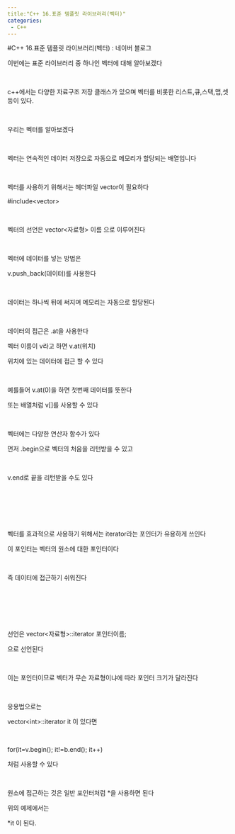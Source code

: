 ```yaml
---
title:"C++ 16.표준 템플릿 라이브러리(벡터)"
categories:
 - C++
---
```

#C++ 16.표준 템플릿 라이브러리(벡터) : 네이버 블로그
<div class="wrap_rabbit pcol2 _param(1) _postViewArea221730431563" id="post-view221730431563">
<!-- Rabbit HTML --><div class="se-viewer se-theme-default" lang="ko-KR">
<!-- SE_DOC_HEADER_END -->
<div class="se-main-container">
<div class="se-component se-text se-l-default" id="SE-040bd905-65ce-4106-a995-7eee6eed33ac">
<div class="se-component-content">
<div class="se-section se-section-text se-l-default">
<div class="se-module se-module-text"><!-- SE-TEXT { --><p class="se-text-paragraph se-text-paragraph-align-" id="SE-5ca255f7-01e2-4d75-bb99-d484317bbb38" style=""><span class="se-fs- se-ff-" id="SE-9250389f-e7db-4a19-936b-a5156e4359d7" style="">이번에는 표준  라이브러리 중 하나인 벡터에 대해 알아보겠다</span></p><!-- } SE-TEXT --><!-- SE-TEXT { --><p class="se-text-paragraph se-text-paragraph-align-" id="SE-aceb5db8-edaf-40e8-894d-e1629ee5304a" style=""><span class="se-fs- se-ff-" id="SE-ba2228f5-b425-4c4d-aabf-38c2a8007d93" style="">​</span></p><!-- } SE-TEXT --><!-- SE-TEXT { --><p class="se-text-paragraph se-text-paragraph-align-" id="SE-9bf3b41c-4b49-4fc0-9d6d-f0d8f1a9face" style=""><span class="se-fs- se-ff-" id="SE-768ad08c-219f-42e2-9074-3b3262fbb9e7" style="">c++에서는 다양한 자료구조 저장 클래스가 있으며 벡터를 비롯한 리스트,큐,스택,맵,셋 등이 있다.</span></p><!-- } SE-TEXT --><!-- SE-TEXT { --><p class="se-text-paragraph se-text-paragraph-align-" id="SE-98ee3832-d92a-4c34-8a9b-d964e22af9b2" style=""><span class="se-fs- se-ff-" id="SE-f3f11d41-5239-4f1a-a15a-5dc3c1bb51da" style="">​</span></p><!-- } SE-TEXT --><!-- SE-TEXT { --><p class="se-text-paragraph se-text-paragraph-align-" id="SE-0c24c069-767e-4858-9485-698e169337b3" style=""><span class="se-fs- se-ff-" id="SE-8e69fa9f-7ea6-4075-bad7-0278c21d7fa8" style="">우리는 벡터를 알아보겠다</span></p><!-- } SE-TEXT --><!-- SE-TEXT { --><p class="se-text-paragraph se-text-paragraph-align-" id="SE-a0b7efd6-97a3-4ae2-a552-5f58ed8d184c" style=""><span class="se-fs- se-ff-" id="SE-24110a63-36d4-4b35-9224-28f103cd9f3c" style="">​</span></p><!-- } SE-TEXT --><!-- SE-TEXT { --><p class="se-text-paragraph se-text-paragraph-align-" id="SE-4a9cb79e-459f-484f-b13d-d6ea74b39bfa" style=""><span class="se-fs- se-ff-" id="SE-87c6d574-067a-44c4-b800-cc0512a97fc7" style="">벡터는 연속적인 데이터 저장으로 자동으로 메모리가 할당되는 배열입니다</span></p><!-- } SE-TEXT --><!-- SE-TEXT { --><p class="se-text-paragraph se-text-paragraph-align-" id="SE-0e0dff19-feb2-4cb1-84cf-7c9168f3220e" style=""><span class="se-fs- se-ff-" id="SE-d4fa1ff6-cf21-4505-b30d-8922aa4350b0" style="">​</span></p><!-- } SE-TEXT --><!-- SE-TEXT { --><p class="se-text-paragraph se-text-paragraph-align-" id="SE-04ea2521-115b-4259-b69a-5086a96edfe6" style=""><span class="se-fs- se-ff-" id="SE-18f2b986-be25-4ea2-a3f3-f77d8cf0be9b" style="">벡터를 사용하기 위해서는  헤더파일 vector이 필요하다</span></p><!-- } SE-TEXT --><!-- SE-TEXT { --><p class="se-text-paragraph se-text-paragraph-align-" id="SE-20c353aa-a7af-4dda-a6b3-772fc6564683" style=""><span class="se-fs- se-ff-" id="SE-3d15d8f7-7db1-4ed8-bf3c-c4e904cd792a" style=""><span class="__se-hash-tag">#include</span>&lt;vector&gt;</span></p><!-- } SE-TEXT --><!-- SE-TEXT { --><p class="se-text-paragraph se-text-paragraph-align-" id="SE-21101005-b89f-4a6c-a38c-e95308dc1f9c" style=""><span class="se-fs- se-ff-" id="SE-0a3e5b3f-05e9-4c61-948b-ef219cdc99df" style="">​</span></p><!-- } SE-TEXT --><!-- SE-TEXT { --><p class="se-text-paragraph se-text-paragraph-align-" id="SE-072760b0-9e4e-46df-8dfa-583fbff381db" style=""><span class="se-fs- se-ff-" id="SE-ed7f1f6e-c475-4d4a-b1b3-76c873961df0" style="">벡터의 선언은 vector&lt;자료형&gt; 이름 으로 이루어진다</span></p><!-- } SE-TEXT --><!-- SE-TEXT { --><p class="se-text-paragraph se-text-paragraph-align-" id="SE-c3842c28-d2d1-4531-b11e-45591e7e9e1a" style=""><span class="se-fs- se-ff-" id="SE-4504c499-61fd-46c0-a771-7b99d45120af" style="">​</span></p><!-- } SE-TEXT --><!-- SE-TEXT { --><p class="se-text-paragraph se-text-paragraph-align-" id="SE-c3337139-8022-411a-a885-fe8dc781d982" style=""><span class="se-fs- se-ff-" id="SE-a319855e-3a04-434d-a1ce-9cee41b7086c" style="">벡터에 데이터를 넣는 방법은</span></p><!-- } SE-TEXT --><!-- SE-TEXT { --><p class="se-text-paragraph se-text-paragraph-align-" id="SE-a28fdac3-dd6f-4c78-b886-d70614c5031a" style=""><span class="se-fs- se-ff-" id="SE-3222ede5-9c89-4c75-b45c-a015ec14e521" style="">v.push_back(데이터)를 사용한다</span></p><!-- } SE-TEXT --><!-- SE-TEXT { --><p class="se-text-paragraph se-text-paragraph-align-" id="SE-e8104435-c2fb-4b81-86b4-ad4d154ca129" style=""><span class="se-fs- se-ff-" id="SE-97059415-72f2-47e7-b2bf-56ce8233b4cf" style="">​</span></p><!-- } SE-TEXT --><!-- SE-TEXT { --><p class="se-text-paragraph se-text-paragraph-align-" id="SE-f970b3b7-4c71-45ae-ad44-85a38f11dd12" style=""><span class="se-fs- se-ff-" id="SE-d6111654-a07f-413c-9d38-6a794c489584" style="">데이터는 하나씩 뒤에 써지며 메모리는 자동으로 할당된다</span></p><!-- } SE-TEXT --><!-- SE-TEXT { --><p class="se-text-paragraph se-text-paragraph-align-" id="SE-fe85e800-2513-410c-b805-5b63ecd551c3" style=""><span class="se-fs- se-ff-" id="SE-5e12fd9d-3992-4ff9-8e9f-cf646dccd2ca" style="">​</span></p><!-- } SE-TEXT --><!-- SE-TEXT { --><p class="se-text-paragraph se-text-paragraph-align-" id="SE-9fd9dde7-7f65-444e-b665-7c58aa768fb3" style=""><span class="se-fs- se-ff-" id="SE-02f54d01-2d15-4763-ab3d-1b248a30805a" style="">데이터의 접근은 .at을 사용한다</span></p><!-- } SE-TEXT --><!-- SE-TEXT { --><p class="se-text-paragraph se-text-paragraph-align-" id="SE-992cfd22-dbc7-489e-a7b2-6ded266987ad" style=""><span class="se-fs- se-ff-" id="SE-41895f9a-9e5e-403b-8a18-f5d6bdad53f2" style="">벡터 이름이 v라고 하면 v.at(위치) </span></p><!-- } SE-TEXT --><!-- SE-TEXT { --><p class="se-text-paragraph se-text-paragraph-align-" id="SE-3bfe4526-efd1-4b41-ae9e-421c871bc288" style=""><span class="se-fs- se-ff-" id="SE-8a81add4-9496-4dbf-92a5-f1297900bfc2" style="">위치에 있는 데이터에 접근 할 수 있다</span></p><!-- } SE-TEXT --><!-- SE-TEXT { --><p class="se-text-paragraph se-text-paragraph-align-" id="SE-a240cb3a-026c-409b-b0ba-3add98158b37" style=""><span class="se-fs- se-ff-" id="SE-64c81cdb-8117-4afb-98f2-2884b0c6270b" style="">​</span></p><!-- } SE-TEXT --><!-- SE-TEXT { --><p class="se-text-paragraph se-text-paragraph-align-" id="SE-cbab047a-bcf4-48bb-a398-0288ed96782e" style=""><span class="se-fs- se-ff-" id="SE-31212988-da1d-4220-9a6c-3700df24dc84" style="">예를들어 v.at(0)을 하면 첫번째 데이터를 뜻한다</span></p><!-- } SE-TEXT --><!-- SE-TEXT { --><p class="se-text-paragraph se-text-paragraph-align-" id="SE-a604df42-4278-43e4-8f18-2df8125f89f0" style=""><span class="se-fs- se-ff-" id="SE-60ab86f8-a69f-4641-b220-667c3c6ccdc8" style="">또는 배열처럼 v[]를 사용할 수 있다</span></p><!-- } SE-TEXT --><!-- SE-TEXT { --><p class="se-text-paragraph se-text-paragraph-align-" id="SE-46e969f1-35bb-4081-90b2-c9550f68b0dc" style=""><span class="se-fs- se-ff-" id="SE-05981589-5045-444f-882e-d412f315f00f" style="">​</span></p><!-- } SE-TEXT --><!-- SE-TEXT { --><p class="se-text-paragraph se-text-paragraph-align-" id="SE-06d83067-e9cb-45a9-8bcd-39b34b70b68e" style=""><span class="se-fs- se-ff-" id="SE-ffdd4d19-b86e-44a7-b16f-c94d8765bf25" style="">벡터에는 다양한 연산자 함수가 있다</span></p><!-- } SE-TEXT --><!-- SE-TEXT { --><p class="se-text-paragraph se-text-paragraph-align-" id="SE-f15127cb-b351-47e7-9bd2-9d4d6ab5635f" style=""><span class="se-fs- se-ff-" id="SE-0d51705d-df9f-49e7-b218-b0c85cfe65eb" style="">먼저 .begin으로 벡터의 처음을 리턴받을 수 있고</span></p><!-- } SE-TEXT --><!-- SE-TEXT { --><p class="se-text-paragraph se-text-paragraph-align-" id="SE-b316d081-20ac-44ed-b176-7454d199d851" style=""><span class="se-fs- se-ff-" id="SE-aa1f8ef7-ee02-464a-921c-520e98d3675e" style="">​</span></p><!-- } SE-TEXT --><!-- SE-TEXT { --><p class="se-text-paragraph se-text-paragraph-align-" id="SE-24ca38c3-eab4-4610-8673-216335a56dec" style=""><span class="se-fs- se-ff-" id="SE-0270d5a2-2b62-4c52-ae66-938f78b17cb1" style="">v.end로 끝을 리턴받을 수도 있다</span></p><!-- } SE-TEXT --><!-- SE-TEXT { --><p class="se-text-paragraph se-text-paragraph-align-" id="SE-a82faac1-4670-41d4-9850-8589eaba03b7" style=""><span class="se-fs- se-ff-" id="SE-8535b4d1-a758-42b7-ba51-60a6ce9e9a7b" style="">​</span></p><!-- } SE-TEXT --><!-- SE-TEXT { --><p class="se-text-paragraph se-text-paragraph-align-" id="SE-99a4916f-0957-4442-9078-8a1e58ad90af" style=""><span class="se-fs- se-ff-" id="SE-bd58e5f8-43cb-43d0-9e91-6b896e2ba0e0" style="">​</span></p><!-- } SE-TEXT --><!-- SE-TEXT { --><p class="se-text-paragraph se-text-paragraph-align-" id="SE-696a5379-9597-486c-93be-29388dc74f31" style=""><span class="se-fs- se-ff-" id="SE-0ad0166a-8366-461a-b7f3-79f9c3ff3b57" style="">​</span></p><!-- } SE-TEXT --><!-- SE-TEXT { --><p class="se-text-paragraph se-text-paragraph-align-" id="SE-f9faa8fd-a257-4486-9d0a-0a88c790a5d3" style=""><span class="se-fs- se-ff-" id="SE-e9346e3a-55f6-4b93-8f4b-05aaa960ff68" style="">벡터를 효과적으로 사용하기 위해서는 iterator라는 포인터가 유용하게 쓰인다</span></p><!-- } SE-TEXT --><!-- SE-TEXT { --><p class="se-text-paragraph se-text-paragraph-align-" id="SE-5b69a291-6ddd-49a8-9f0e-14e64a7a7659" style=""><span class="se-fs- se-ff-" id="SE-a8a222dd-07ee-42b4-b917-5b05aad00cac" style="">이 포인터는 벡터의 원소에 대한 포인터이다</span></p><!-- } SE-TEXT --><!-- SE-TEXT { --><p class="se-text-paragraph se-text-paragraph-align-" id="SE-b73b92da-9a21-4ae0-9ee4-ebc345a0b2a7" style=""><span class="se-fs- se-ff-" id="SE-b1ec823c-8c10-4950-9496-bd3c08c7b766" style="">​</span></p><!-- } SE-TEXT --><!-- SE-TEXT { --><p class="se-text-paragraph se-text-paragraph-align-" id="SE-aa61ed8e-de62-4751-bff7-2e45187f2557" style=""><span class="se-fs- se-ff-" id="SE-d1cc93f2-e32f-4b19-8109-1a734949bbe8" style="">즉 데이터에 접근하기 쉬워진다</span></p><!-- } SE-TEXT --><!-- SE-TEXT { --><p class="se-text-paragraph se-text-paragraph-align-" id="SE-13f05aa4-aed4-47f5-9509-4258a29c6d27" style=""><span class="se-fs- se-ff-" id="SE-fda4487a-dd17-44fc-a8f5-5e9f67ae6717" style="">​</span></p><!-- } SE-TEXT --><!-- SE-TEXT { --><p class="se-text-paragraph se-text-paragraph-align-" id="SE-8ed60019-e74b-4932-8127-c46ef36e8195" style=""><span class="se-fs- se-ff-" id="SE-c9f1cc2f-497c-4151-8a6c-20fa91b3f204" style="">​</span></p><!-- } SE-TEXT --><!-- SE-TEXT { --><p class="se-text-paragraph se-text-paragraph-align-" id="SE-103916a8-d2fa-4388-958e-7f8a22819b72" style=""><span class="se-fs- se-ff-" id="SE-773c8264-5d71-4d8b-88f9-8364d0f35a74" style="">​</span></p><!-- } SE-TEXT --><!-- SE-TEXT { --><p class="se-text-paragraph se-text-paragraph-align-" id="SE-6fbf941d-6a3d-4788-942c-d29e2dc81a26" style=""><span class="se-fs- se-ff-" id="SE-0ff637b9-c729-4eaf-a1d0-b359c4b8d99a" style="">선언은 vector&lt;자료형&gt;::iterator 포인터이름;</span></p><!-- } SE-TEXT --><!-- SE-TEXT { --><p class="se-text-paragraph se-text-paragraph-align-" id="SE-2d5d005d-9edf-4480-8ac9-477fcfc7610b" style=""><span class="se-fs- se-ff-" id="SE-ab810e47-730a-48ff-839a-93b5f7f8a2a9" style="">으로 선언된다</span></p><!-- } SE-TEXT --><!-- SE-TEXT { --><p class="se-text-paragraph se-text-paragraph-align-" id="SE-780e06cd-3d01-44e0-8088-7be27416ae4e" style=""><span class="se-fs- se-ff-" id="SE-3c8c7187-c778-46df-b7c0-1d5c59649df0" style="">​</span></p><!-- } SE-TEXT --><!-- SE-TEXT { --><p class="se-text-paragraph se-text-paragraph-align-" id="SE-97e1fddb-fa90-4c53-ad12-a19fa97949b6" style=""><span class="se-fs- se-ff-" id="SE-09e6ffa6-8804-4fce-b90c-2693fd723edd" style="">이는 포인터이므로 벡터가 무슨 자료형이냐에 따라 포인터 크기가 달라진다</span></p><!-- } SE-TEXT --><!-- SE-TEXT { --><p class="se-text-paragraph se-text-paragraph-align-" id="SE-00d0514e-033e-4892-aa17-40d6310b91d2" style=""><span class="se-fs- se-ff-" id="SE-581c2734-a12e-4170-ba17-7a853ddcba23" style="">​</span></p><!-- } SE-TEXT --><!-- SE-TEXT { --><p class="se-text-paragraph se-text-paragraph-align-" id="SE-585b64d0-a8c6-4c3c-b001-0552849c9736" style=""><span class="se-fs- se-ff-" id="SE-f2a8274b-bc70-442f-8368-c2336bde543f" style="">응용법으로는 </span></p><!-- } SE-TEXT --><!-- SE-TEXT { --><p class="se-text-paragraph se-text-paragraph-align-" id="SE-34d25e95-a8c1-4610-ac0f-3be1545cd2b4" style=""><span class="se-fs- se-ff-" id="SE-cd4ab763-dd2e-4702-b51a-89d0cf9aba3f" style=""> vector&lt;int&gt;::iterator it 이 있다면</span></p><!-- } SE-TEXT --><!-- SE-TEXT { --><p class="se-text-paragraph se-text-paragraph-align-" id="SE-85f6b1bc-2785-4e69-b188-38b401dae3e6" style=""><span class="se-fs- se-ff-" id="SE-7f9af3ff-4a8c-4186-ad6c-648030f305c4" style="">​</span></p><!-- } SE-TEXT --><!-- SE-TEXT { --><p class="se-text-paragraph se-text-paragraph-align-" id="SE-187960fb-6f6e-43b5-9280-89d92161b2b2" style=""><span class="se-fs- se-ff-" id="SE-aa8d49d5-35f1-4cbd-ac3f-33faf56289a2" style="">for(it=v.begin(); it!=b.end(); it++)</span></p><!-- } SE-TEXT --><!-- SE-TEXT { --><p class="se-text-paragraph se-text-paragraph-align-" id="SE-0ab2dd89-eedb-46ad-9bb7-a0b0707ce57c" style=""><span class="se-fs- se-ff-" id="SE-372eb157-0692-4e0a-9164-d1553cc1aeab" style="">처럼 사용할 수 있다</span></p><!-- } SE-TEXT --><!-- SE-TEXT { --><p class="se-text-paragraph se-text-paragraph-align-" id="SE-5bcd67a8-517a-4857-9d79-f2cf43271f2d" style=""><span class="se-fs- se-ff-" id="SE-f923f5d0-9098-467e-beee-5f4963fc16cf" style="">​</span></p><!-- } SE-TEXT --><!-- SE-TEXT { --><p class="se-text-paragraph se-text-paragraph-align-" id="SE-4d1a3793-de7b-4da8-858e-f99e6ebc6168" style=""><span class="se-fs- se-ff-" id="SE-e8bbfb17-cc16-4ec3-babb-9d3d51a510c7" style="">원소에 접근하는 것은 일반 포인터처럼 *을 사용하면 된다</span></p><!-- } SE-TEXT --><!-- SE-TEXT { --><p class="se-text-paragraph se-text-paragraph-align-" id="SE-27e4dfd7-064b-4c0a-beac-86f7a3cdb2c4" style=""><span class="se-fs- se-ff-" id="SE-abc15376-fb38-4508-9e0e-a08c41fddae0" style="">위의 예제에서는 </span></p><!-- } SE-TEXT --><!-- SE-TEXT { --><p class="se-text-paragraph se-text-paragraph-align-" id="SE-86ad3add-4ee5-42db-a1b5-21565c9b1ed2" style=""><span class="se-fs- se-ff-" id="SE-78512cdd-0151-4ef3-9f30-bae3983d2bfb" style="">*it 이 된다. </span></p><!-- } SE-TEXT --><!-- SE-TEXT { --><p class="se-text-paragraph se-text-paragraph-align-" id="SE-a2117609-97cc-4ed9-94ec-efbde99300f9" style=""><span class="se-fs- se-ff-" id="SE-04225db6-91c4-46f5-b780-5b6226d9dd0b" style="">​</span></p><!-- } SE-TEXT --><!-- SE-TEXT { --><p class="se-text-paragraph se-text-paragraph-align-" id="SE-e709df6e-adb9-4a00-aa14-d1891cb2afda" style=""><span class="se-fs- se-ff-" id="SE-25b2faaa-6a6c-44c8-8565-0d279f287552" style="">​</span></p><!-- } SE-TEXT --></div>
</div>
</div>
</div> </div>
</div>
</div>